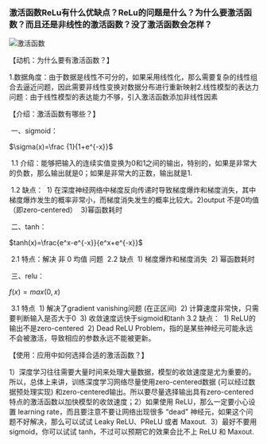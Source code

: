 ### 激活函数ReLu有什么优缺点？ReLu的问题是什么？为什么要激活函数？而且还是非线性的激活函数？没了激活函数会怎样？

![激活函数](img/激活函数.png)

【动机：为什么要有激活函数？】

​    1.数据角度：由于数据是线性不可分的，如果采用线性化，那么需要复杂的线性组合去逼近问题，因此需要非线性变换对数据分布进行重新映射
​    2.线性模型的表达力问题：由于线性模型的表达能力不够，引入激活函数添加非线性因素

【介绍：激活函数有哪些？】

​    一、sigmoid：

$\sigma(x)=\frac {1}{1+e^{-x}}$

​        1.1 介绍：能够把输入的连续实值变换为0和1之间的输出，特别的，如果是非常大的负数，那么输出就是0；如果是非常大的正数，输出就是1.

​        1.2 缺点：
​            1) 在深度神经网络中梯度反向传递时导致梯度爆炸和梯度消失，其中梯度爆炸发生的概率非常小，而梯度消失发生的概率比较大。
​            2)output 不是0均值（即zero-centered）
​            3)幂函数耗时

​    二、tanh：

$tanh(x)=\frac{e^x-e^{-x}}{e^x+e^{-x}}$

​        2.1 特点：解决 非 0 均值 问题
​        2.2 缺点
​               1) 梯度爆炸和梯度消失
​                2) 幂函数耗时

​    三、relu：

$f(x)=max(0, x)$

​        3.1 特点
​            1) 解决了gradient vanishing问题 (在正区间)
​            2) 计算速度非常快，只需要判断输入是否大于0
​            3) 收敛速度远快于sigmoid和tanh
​        3.2 缺点：
​            1) ReLU的输出不是zero-centered
​            2) Dead ReLU Problem，指的是某些神经元可能永远不会被激活，导致相应的参数永远不能被更新。

【使用：应用中如何选择合适的激活函数？】

​    1）深度学习往往需要大量时间来处理大量数据，模型的收敛速度是尤为重要的。所以，总体上来讲，训练深度学习网络尽量使用zero-centered数据 (可以经过数据预处理实现) 和zero-centered输出。所以要尽量选择输出具有zero-centered特点的激活函数以加快模型的收敛速度；
​    2）如果使用 ReLU，那么一定要小心设置 learning rate，而且要注意不要让网络出现很多 “dead” 神经元，如果这个问题不好解决，那么可以试试 Leaky ReLU、PReLU 或者 Maxout.
​    3）最好不要用 sigmoid，你可以试试 tanh，不过可以预期它的效果会比不上 ReLU 和 Maxout.



